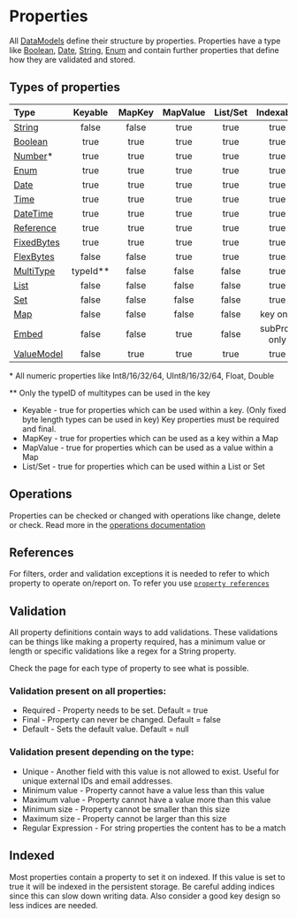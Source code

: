 # Properties

All [DataModels](../datamodel.md) define their structure by properties. Properties 
have a type like [Boolean](types/boolean.md), [Date](types/date.md), [String](types/string.md), 
[Enum](types/enum.md) and contain further properties that define how they are validated 
and stored.

## Types of properties

|Type                                     |Keyable |MapKey|MapValue|List/Set|Indexable   |
|:----------------------------------------|:------:|:----:|:------:|:------:|:----------:|
|[String](types/string.md)                |false   |false |true    |true    |true        |
|[Boolean](types/boolean.md)              |true    |true  |true    |true    |true        |
|[Number](types/number.md)*               |true    |true  |true    |true    |true        |
|[Enum](types/enum.md)                    |true    |true  |true    |true    |true        |
|[Date](types/date.md)                    |true    |true  |true    |true    |true        |
|[Time](types/time.md)                    |true    |true  |true    |true    |true        |
|[DateTime](types/datetime.md)            |true    |true  |true    |true    |true        |
|[Reference](types/reference.md)          |true    |true  |true    |true    |true        |
|[FixedBytes](types/fixedBytes.md)        |true    |true  |true    |true    |true        |
|[FlexBytes](types/flexBytes.md)          |false   |false |true    |true    |true        |
|[MultiType](types/multiType.md)          |typeId**|false |false   |false   |true        |
|[List](types/list.md)                    |false   |false |false   |false   |true        |
|[Set](types/set.md)                      |false   |false |false   |false   |true        |
|[Map](types/map.md)                      |false   |false |false   |false   |key only    |
|[Embed](types/embeddedValues.md)         |false   |false |true    |false   |subProp only|
|[ValueModel](types/valueModel.md)        |false   |true  |true    |true    |true        |

\* All numeric properties like Int8/16/32/64, UInt8/16/32/64, Float, Double 

\*\* Only the typeID of multitypes can be used in the key 


- Keyable - true for properties which can be used within a key. 
            (Only fixed byte length types can be used in key)
            Key properties must be required and final.
- MapKey - true for properties which can be used as a key within a Map
- MapValue - true for properties which can be used as a value within a Map
- List/Set - true for properties which can be used within a List or Set

## Operations

Properties can be checked or changed with operations like change, delete or
check. Read more in the [operations documentation](operations.md)

## References
For filters, order and validation exceptions it is needed to refer
to which property to operate on/report on. To refer you use 
[`property references`](references.md)

## Validation

All property definitions contain ways to add validations. These validations
can be things like making a property required, has a minimum value or
length or specific validations like a regex for a String property.

Check the page for each type of property to see what is possible.

### Validation present on all properties:

* Required - Property needs to be set. Default = true
* Final - Property can never be changed. Default = false
* Default - Sets the default value. Default = null

### Validation present depending on the type:

* Unique - Another field with this value is not allowed to exist. Useful 
for unique external IDs and email addresses.
* Minimum value - Property cannot have a value less than this value
* Maximum value - Property cannot have a value more than this value
* Minimum size - Property cannot be smaller than this size
* Maximum size - Property cannot be larger than this size
* Regular Expression - For string properties the content has to be a match

## Indexed

Most properties contain a property to set it on indexed. If this value is set 
to true it will be indexed in the persistent storage. Be careful adding indices
since this can slow down writing data. Also consider a good key design so less
indices are needed.
